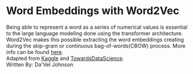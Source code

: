 # Word Embeddings with Word2Vec
Being able to represent a word as a series of numerical values is essential to the large language modeling done using the transformer architecture. Word2Vec makes this possible extracting the word embeddings creating during the skip-gram or continuous bag-of-words(CBOW) process. More info can be found <a href='https://www.youtube.com/watch?v=gQddtTdmG_8' target="_blank">here</a>.
<br>
Adapted from <a href='https://www.kaggle.com/code/jihyeseo/word2vec-gensim-play-look-for-similar-words' target="_blank">Kaggle</a> and <a href='https://towardsdatascience.com/understanding-word2vec-embedding-in-practice-3e9b8985953' target="_blank">TowardsDataScience</a>. <br> Written By: Da'Vel Johnson
